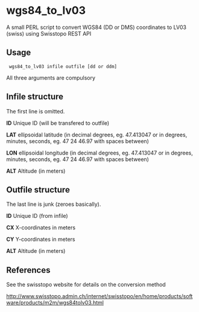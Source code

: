 # wgs84_to_lv03
A small PERL script to convert WGS84 (DD or DMS) coordinates to LV03 (swiss) using Swisstopo REST API

## Usage

<code> wgs84_to_lv03 infile outfile [dd or ddm] </code>

All three arguments are compulsory

## Infile structure
The first line is omitted.

**ID**  Unique ID (will be transfered to outfile)

**LAT** ellipsoidal latitude (in decimal degrees, eg. 47.413047 or in degrees, minutes, seconds, eg. 47 24 46.97 with spaces between)

**LON** ellipsoidal longitude (in decimal degrees, eg. 47.413047 or in degrees, minutes, seconds, eg. 47 24 46.97 with spaces between)

**ALT** Altitude (in meters)

## Outfile structure
The last line is junk (zeroes basically).

**ID** Unique ID (from infile)

**CX** X-coordinates in meters

**CY** Y-coordinates in meters

**ALT** Altitude (in meters)

## References
See the swisstopo website for details on the conversion method

http://www.swisstopo.admin.ch/internet/swisstopo/en/home/products/software/products/m2m/wgs84tolv03.html
